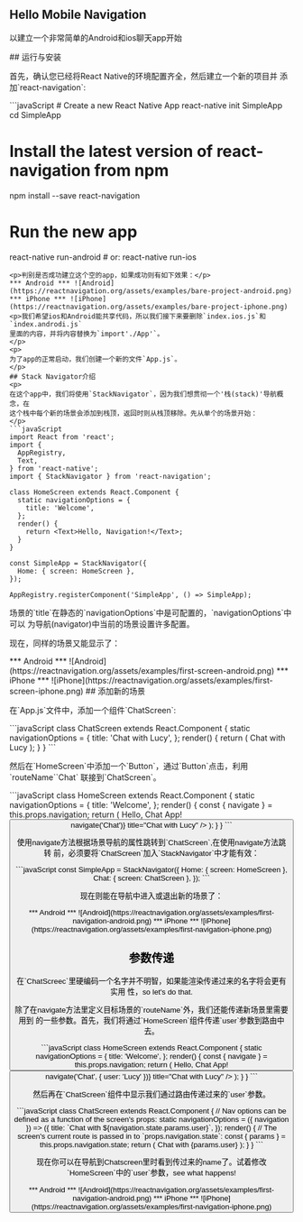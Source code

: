 ## Hello Mobile Navigation
<p>以建立一个非常简单的Android和ios聊天app开始</p>
## 运行与安装
<p>首先，确认您已经将React Native的环境配置齐全，然后建立一个新的项目并
添加`react-navigation`:</p>
```javaScript
# Create a new React Native App
react-native init SimpleApp
cd SimpleApp

# Install the latest version of react-navigation from npm
npm install --save react-navigation

# Run the new app
react-native run-android # or:
react-native run-ios
```
<p>判别是否成功建立这个空的app，如果成功则有如下效果：</p>
*** Android *** ![Android](https://reactnavigation.org/assets/examples/bare-project-android.png)
*** iPhone *** ![iPhone](https://reactnavigation.org/assets/examples/bare-project-iphone.png)
<p>我们希望ios和Android能共享代码，所以我们接下来要删除`index.ios.js`和`index.androdi.js`
里面的内容，并将内容替换为`import'./App'`。
</p>
<p>
为了app的正常启动，我们创建一个新的文件`App.js`。
</p>
## Stack Navigator介绍
<p>
在这个app中，我们将使用`StackNavigator`，因为我们想贯彻一个'栈(stack)'导航概念，在
这个栈中每个新的场景会添加到栈顶，返回时则从栈顶移除。先从单个的场景开始：
</p>
```javaScript
import React from 'react';
import {
  AppRegistry,
  Text,
} from 'react-native';
import { StackNavigator } from 'react-navigation';

class HomeScreen extends React.Component {
  static navigationOptions = {
    title: 'Welcome',
  };
  render() {
    return <Text>Hello, Navigation!</Text>;
  }
}

const SimpleApp = StackNavigator({
  Home: { screen: HomeScreen },
});

AppRegistry.registerComponent('SimpleApp', () => SimpleApp);
```
<p>
场景的`title`在静态的`navigationOptions`中是可配置的，`navigationOptions`中可以
为导航(navigator)中当前的场景设置许多配置。
</p>
<p>
现在，同样的场景又能显示了：
</p>
*** Android *** ![Android](https://reactnavigation.org/assets/examples/first-screen-android.png)
*** iPhone *** ![iPhone](https://reactnavigation.org/assets/examples/first-screen-iphone.png)
## 添加新的场景
<p>
在`App.js`文件中，添加一个组件`ChatScreen`:
</p>
```javaScript
class ChatScreen extends React.Component {
  static navigationOptions = {
    title: 'Chat with Lucy',
  };
  render() {
    return (
      <View>
        <Text>Chat with Lucy</Text>
      </View>
    );
  }
}
```
<p>
然后在`HomeScreen`中添加一个`Button`，通过`Button`点击，利用`routeName``Chat`
联接到`ChatScreen`。
</p>
```javaScript
class HomeScreen extends React.Component {
  static navigationOptions = {
    title: 'Welcome',
  };
  render() {
    const { navigate } = this.props.navigation;
    return (
      <View>
        <Text>Hello, Chat App!</Text>
        <Button
          onPress={() => navigate('Chat')}
          title="Chat with Lucy"
        />
      </View>
    );
  }
}
```
<p>
使用navigate方法根据场景导航的属性跳转到`ChatScreen`,在使用navigate方法跳转
前，必须要将`ChatScreen`加入`StackNavigator`中才能有效：
</p>
```javaScript
const SimpleApp = StackNavigator({
  Home: { screen: HomeScreen },
  Chat: { screen: ChatScreen },
});
```
<p>
现在则能在导航中进入或退出新的场景了：
</p>
*** Android *** ![Android](https://reactnavigation.org/assets/examples/first-navigation-android.png)
*** iPhone *** ![iPhone](https://reactnavigation.org/assets/examples/first-navigation-iphone.png)

## 参数传递
<p>
在`ChatScreec`里硬编码一个名字并不明智，如果能渲染传递过来的名字将会更有实用
性，so let's do that.
</p>
<p>
除了在navigate方法里定义目标场景的`routeName`外，我们还能传递新场景里需要用到
的一些参数。首先，我们将通过`HomeScreen`组件传递`user`参数到路由中去。
</p>
```javaScript
class HomeScreen extends React.Component {
  static navigationOptions = {
    title: 'Welcome',
  };
  render() {
    const { navigate } = this.props.navigation;
    return (
      <View>
        <Text>Hello, Chat App!</Text>
        <Button
          onPress={() => navigate('Chat', { user: 'Lucy' })}
          title="Chat with Lucy"
        />
      </View>
    );
  }
}
```
<p>
然后再在`ChatScreen`组件中显示我们通过路由传递过来的`user`参数。
</p>
```javaScript
class ChatScreen extends React.Component {
  // Nav options can be defined as a function of the screen's props:
  static navigationOptions = ({ navigation }) => ({
    title: `Chat with ${navigation.state.params.user}`,
  });
  render() {
    // The screen's current route is passed in to `props.navigation.state`:
    const { params } = this.props.navigation.state;
    return (
      <View>
        <Text>Chat with {params.user}</Text>
      </View>
    );
  }
}
```
<p>
现在你可以在导航到Chatscreen里时看到传过来的name了。试着修改`HomeScreen`中的`user`参数，see what happens!
</p>
*** Android *** ![Android](https://reactnavigation.org/assets/examples/first-navigation-android.png)
*** iPhone *** ![iPhone](https://reactnavigation.org/assets/examples/first-navigation-iphone.png)